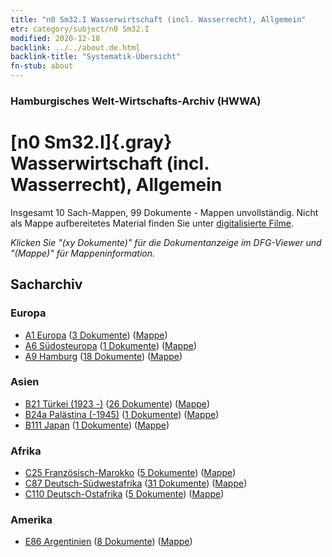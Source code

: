 ```yaml
---
title: "n0 Sm32.I Wasserwirtschaft (incl. Wasserrecht), Allgemein"
etr: category/subject/n0 Sm32.I
modified: 2020-12-18
backlink: ../../about.de.html
backlink-title: "Systematik-Übersicht"
fn-stub: about
---
```


### Hamburgisches Welt-Wirtschafts-Archiv (HWWA)
# [n0 Sm32.I]{.gray}&#8201; Wasserwirtschaft (incl. Wasserrecht), Allgemein&#160; 




Insgesamt 10 Sach-Mappen, 99 Dokumente - Mappen unvollständig.
Nicht als Mappe aufbereitetes Material finden Sie unter [digitalisierte Filme](/film/h1_sh).

_Klicken Sie "(xy Dokumente)" für die Dokumentanzeige im DFG-Viewer und "(Mappe)" für Mappeninformation._

## Sacharchiv




### Europa

- [A1 Europa](../../../geo/about.de.html#A1) (<a href="https://dfg-viewer.de/show/?tx_dlf[id]=https://pm20.zbw.eu/mets/sh/1408xx/140892/1458xx/145827/public.mets.de.xml" target="_blank">3 Dokumente</a>) ([Mappe](http://purl.org/pressemappe20/folder/sh/140892,145827))
- [A6 Südosteuropa](../../../geo/about.de.html#A6) (<a href="https://dfg-viewer.de/show/?tx_dlf[id]=https://pm20.zbw.eu/mets/sh/1409xx/140900/1458xx/145827/public.mets.de.xml" target="_blank">1 Dokumente</a>) ([Mappe](http://purl.org/pressemappe20/folder/sh/140900,145827))
- [A9 Hamburg](../../../geo/about.de.html#A9) (<a href="https://dfg-viewer.de/show/?tx_dlf[id]=https://pm20.zbw.eu/mets/sh/1409xx/140905/1458xx/145827/public.mets.de.xml" target="_blank">18 Dokumente</a>) ([Mappe](http://purl.org/pressemappe20/folder/sh/140905,145827))

### Asien

- [B21 Türkei (1923 -)](../../../geo/about.de.html#B21) (<a href="https://dfg-viewer.de/show/?tx_dlf[id]=https://pm20.zbw.eu/mets/sh/1411xx/141111/1458xx/145827/public.mets.de.xml" target="_blank">26 Dokumente</a>) ([Mappe](http://purl.org/pressemappe20/folder/sh/141111,145827))
- [B24a Palästina (-1945)](../../../geo/about.de.html#B24a) (<a href="https://dfg-viewer.de/show/?tx_dlf[id]=https://pm20.zbw.eu/mets/sh/1411xx/141115/1458xx/145827/public.mets.de.xml" target="_blank">1 Dokumente</a>) ([Mappe](http://purl.org/pressemappe20/folder/sh/141115,145827))
- [B111 Japan](../../../geo/about.de.html#B111) (<a href="https://dfg-viewer.de/show/?tx_dlf[id]=https://pm20.zbw.eu/mets/sh/1412xx/141272/1458xx/145827/public.mets.de.xml" target="_blank">1 Dokumente</a>) ([Mappe](http://purl.org/pressemappe20/folder/sh/141272,145827))

### Afrika

- [C25 Französisch-Marokko](../../../geo/about.de.html#C25) (<a href="https://dfg-viewer.de/show/?tx_dlf[id]=https://pm20.zbw.eu/mets/sh/1413xx/141358/1458xx/145827/public.mets.de.xml" target="_blank">5 Dokumente</a>) ([Mappe](http://purl.org/pressemappe20/folder/sh/141358,145827))
- [C87 Deutsch-Südwestafrika](../../../geo/about.de.html#C87) (<a href="https://dfg-viewer.de/show/?tx_dlf[id]=https://pm20.zbw.eu/mets/sh/1414xx/141450/1458xx/145827/public.mets.de.xml" target="_blank">31 Dokumente</a>) ([Mappe](http://purl.org/pressemappe20/folder/sh/141450,145827))
- [C110 Deutsch-Ostafrika](../../../geo/about.de.html#C110) (<a href="https://dfg-viewer.de/show/?tx_dlf[id]=https://pm20.zbw.eu/mets/sh/1414xx/141471/1458xx/145827/public.mets.de.xml" target="_blank">5 Dokumente</a>) ([Mappe](http://purl.org/pressemappe20/folder/sh/141471,145827))

### Amerika

- [E86 Argentinien](../../../geo/about.de.html#E86) (<a href="https://dfg-viewer.de/show/?tx_dlf[id]=https://pm20.zbw.eu/mets/sh/1416xx/141692/1458xx/145827/public.mets.de.xml" target="_blank">8 Dokumente</a>) ([Mappe](http://purl.org/pressemappe20/folder/sh/141692,145827))


